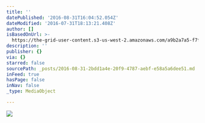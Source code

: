 ```yaml
---
title: ''
datePublished: '2016-08-31T16:04:52.054Z'
dateModified: '2016-07-31T18:13:21.408Z'
author: []
isBasedOnUrl: >-
  https://the-grid-user-content.s3-us-west-2.amazonaws.com/a9b2a7a5-f7f7-4094-a562-29b284d99f75.jpg
description: ''
publisher: {}
via: {}
starred: false
sourcePath: _posts/2016-08-31-2bdd1a4e-20f9-4787-aebf-e58a5a6dee51.md
inFeed: true
hasPage: false
inNav: false
_type: MediaObject

---
```

![](https://the-grid-user-content.s3-us-west-2.amazonaws.com/a9b2a7a5-f7f7-4094-a562-29b284d99f75.jpg)